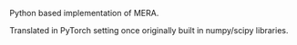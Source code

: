 Python based implementation of MERA.

Translated in PyTorch setting once originally built in numpy/scipy libraries.
